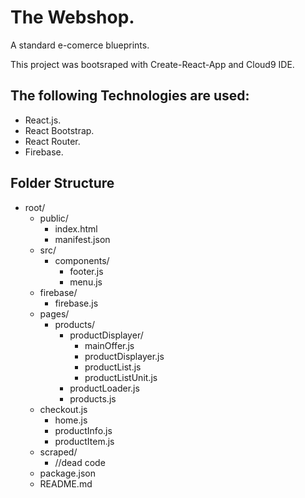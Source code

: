# The Webshop.
A standard e-comerce blueprints.

This project was bootsraped with Create-React-App and Cloud9 IDE.

## The following Technologies are used:

* React.js.
* React Bootstrap.
* React Router.
* Firebase.

## Folder Structure

* root/ 
  * public/ 
    * index.html
    * manifest.json
  * src/
    * components/
      * footer.js
      * menu.js
  * firebase/
    * firebase.js
  * pages/
    * products/
        * productDisplayer/
          * mainOffer.js
          * productDisplayer.js
          * productList.js
          * productListUnit.js
        * productLoader.js
        * products.js
   * checkout.js
     * home.js
     * productInfo.js
     * productItem.js
   *  scraped/
      * //dead code
   * package.json
   * README.md
    
